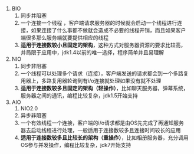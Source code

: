 1. BIO
	1. 同步并阻塞
	2. 一个连接一个线程 ，客户端请求服务器的时候就会启动一个线程进行连接，如果连接了什么事都不做就会造成不必要的线程开销，而且如果客户端很多那么服务端就要提供相应的线程
	3. **适用于连接数较小且固定的架构**，这种方式对服务器资源的要求比较高，并局限于应用中，jdk1.4以前的唯一选择，程序简单并且易理解
2. NIO
	1. 同步非阻塞
	2. 一个线程可以处理多个请求（连接），客户端发送的请求都会到一个多路复用器上，多路复用器轮询到有i/o连接就处理如果没有就不处理
	3. **适用于连接数较多且固定的架构（轻操作）**，比如聊天服务器，弹幕系统，服务器之间的通讯，编程比较复杂，jdk1.5开始支持
3. AIO
	1. NIO2.0
	2. 异步非阻塞
	3. 一个有效线程一个连接，客户端的i/o请求都是由OS先完成了再通知服务器去启动线程进行处理，一般适用于连接数较多且连接时间较长的应用
	4. **适用于连接数较多且比较长的架构（重操作）**，比如相册服务器，充分调用OS参与并发操作，编程比较复杂，jdk7开始支持